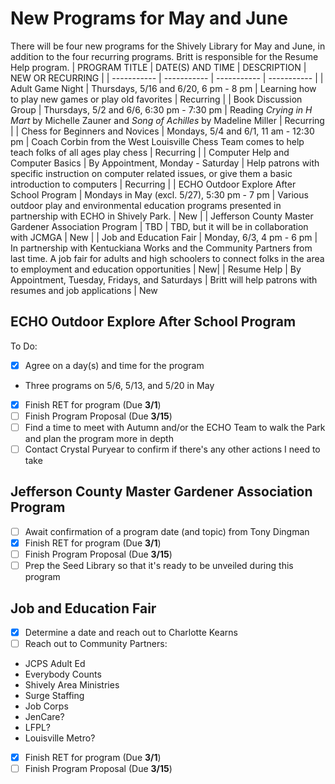 # New Programs for May and June
There will be four new programs for the Shively Library for May and June, in addition to the four recurring programs. Britt is responsible for the Resume Help program.
| PROGRAM TITLE | DATE(S) AND TIME | DESCRIPTION | NEW OR RECURRING |
| ----------- | ----------- | ----------- | ----------- |
| Adult Game Night | Thursdays, 5/16 and 6/20, 6 pm - 8 pm | Learning how to play new games or play old favorites | Recurring |
| Book Discussion Group | Thursdays, 5/2 and 6/6, 6:30 pm - 7:30 pm | Reading *Crying in H Mart* by Michelle Zauner and *Song of Achilles* by Madeline Miller | Recurring |
| Chess for Beginners and Novices | Mondays, 5/4 and 6/1, 11 am - 12:30 pm | Coach Corbin from the West Louisville Chess Team comes to help teach folks of all ages play chess | Recurring |
| Computer Help and Computer Basics | By Appointment, Monday - Saturday | Help patrons with specific instruction on computer related issues, or give them a basic introduction to computers | Recurring |
| ECHO Outdoor Explore After School Program | Mondays in May (excl. 5/27), 5:30 pm - 7 pm | Various outdoor play and environmental education programs presented in partnership with ECHO in Shively Park. | New |
| Jefferson County Master Gardener Association Program | TBD | TBD, but it will be in collaboration with JCMGA | New | 
| Job and Education Fair | Monday, 6/3, 4 pm - 6 pm | In partnership with Kentuckiana Works and the Community Partners from last time. A job fair for adults and high schoolers to connect folks in the area to employment and education opportunities | New|
| Resume Help | By Appointment, Tuesday, Fridays, and Saturdays | Britt will help patrons with resumes and job applications | New

## ECHO Outdoor Explore After School Program
To Do:
- [x] Agree on a day(s) and time for the program
- Three programs on 5/6, 5/13, and 5/20 in May
- [x] Finish RET for program (Due **3/1**)
- [ ] Finish Program Proposal (Due **3/15**)
- [ ] Find a time to meet with Autumn and/or the ECHO
      Team to walk the Park and plan the program more
      in depth
- [ ] Contact Crystal Puryear to confirm if there's
      any other actions I need to take

## Jefferson County Master Gardener Association Program
- [ ] Await confirmation of a program date (and topic) from Tony Dingman
- [x] Finish RET for program (Due **3/1**)
- [ ] Finish Program Proposal (Due **3/15**)
- [ ] Prep the Seed Library so that it's ready to be unveiled during this program

## Job and Education Fair
- [x] Determine a date and reach out to Charlotte Kearns
- [ ] Reach out to Community Partners:
- JCPS Adult Ed
- Everybody Counts
- Shively Area Ministries
- Surge Staffing
- Job Corps
- JenCare?
- LFPL?
- Louisville Metro?
- [x] Finish RET for program (Due **3/1**)
- [ ] Finish Program Proposal (Due **3/15**)
